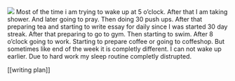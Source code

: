 <img src="https://images.unsplash.com/photo-1474859569645-e0def92b02bc?q=80&w=2070&auto=format&fit=crop&ixlib=rb-4.1.0&ixid=M3wxMjA3fDB8MHxwaG90by1wYWdlfHx8fGVufDB8fHx8fA%3D%3D">
Most of the time i am trying to wake up at 5 o’clock.
After that I am taking shower.
And later going to pray.
Then doing 30 push ups.
After that preparing tea and starting to write essay for daily since I was started 30 day streak.
After that preparing to go to gym.
Then starting to swim.
After 8 o’clock going to work.
Starting to prepare coffee or going to coffeshop.
But sometimes like end of the week it is completly different.
I can not wake up earlier.
Due to hard work my sleep routine completly distrupted.


[[writing plan]]